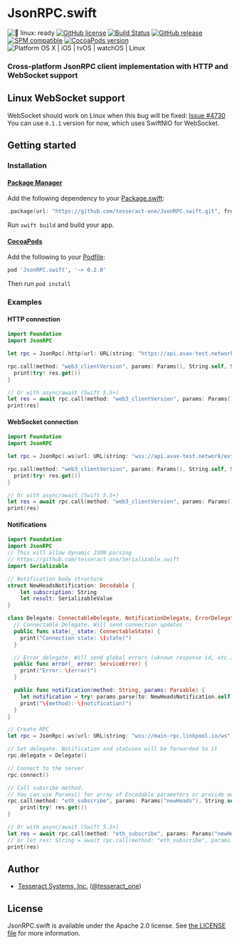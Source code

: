 # JsonRPC.swift

![🐧 linux: ready](https://img.shields.io/badge/%F0%9F%90%A7%20linux-ready-red.svg)
[![GitHub license](https://img.shields.io/badge/license-Apache%202.0-lightgrey.svg)](https://raw.githubusercontent.com/tesseract-one/JsonRPC.swift/main/LICENSE)
[![Build Status](https://github.com/tesseract-one/JsonRPC.swift/workflows/Build%20%26%20Tests/badge.svg?branch=main)](https://github.com/tesseract-one/JsonRPC.swift/actions?query=workflow%3ABuild%20%26%20Tests+branch%3Amain)
[![GitHub release](https://img.shields.io/github/release/tesseract-one/JsonRPC.swift.svg)](https://github.com/tesseract-one/JsonRPC.swift/releases)
[![SPM compatible](https://img.shields.io/badge/SwiftPM-Compatible-brightgreen.svg)](https://swift.org/package-manager/)
[![CocoaPods version](https://img.shields.io/cocoapods/v/JsonRPC.swift.svg)](https://cocoapods.org/pods/JsonRPC.swift)
![Platform OS X | iOS | tvOS | watchOS | Linux](https://img.shields.io/badge/platform-Linux%20%7C%20OS%20X%20%7C%20iOS%20%7C%20tvOS%20%7C%20watchOS-orange.svg)

### Cross-platform JsonRPC client implementation with HTTP and WebSocket support

## Linux WebSocket support
WebSocket should work on Linux when this bug will be fixed: [Issue #4730](https://github.com/apple/swift-corelibs-foundation/issues/4730)
You can use `0.1.1` version for now, which uses SwiftNIO for WebSocket.

## Getting started

### Installation

#### [Package Manager](https://swift.org/package-manager/)

Add the following dependency to your [Package.swift](https://github.com/apple/swift-package-manager/blob/master/Documentation/Usage.md#define-dependencies):

```swift
.package(url: "https://github.com/tesseract-one/JsonRPC.swift.git", from: "0.2.0")
```

Run `swift build` and build your app.

#### [CocoaPods](http://cocoapods.org/)

Add the following to your [Podfile](http://guides.cocoapods.org/using/the-podfile.html):

```rb
pod 'JsonRPC.swift', '~> 0.2.0'
```

Then run `pod install`

### Examples

#### HTTP connection

```swift
import Foundation
import JsonRPC

let rpc = JsonRpc(.http(url: URL(string: "https://api.avax-test.network/ext/bc/C/rpc")!), queue: .main)

rpc.call(method: "web3_clientVersion", params: Params(), String.self, String.self) { res in
  print(try! res.get())
}

// Or with async/await (Swift 5.5+)
let res = await rpc.call(method: "web3_clientVersion", params: Params(), String.self, String.self)
print(res)
```

#### WebSocket connection

```swift
import Foundation
import JsonRPC

let rpc = JsonRpc(.ws(url: URL(string: "wss://api.avax-test.network/ext/bc/C/ws")!), queue: .main)

rpc.call(method: "web3_clientVersion", params: Params(), String.self, String.self) { res in
  print(try! res.get())
}

// Or with async/await (Swift 5.5+)
let res = await rpc.call(method: "web3_clientVersion", params: Params(), String.self, String.self)
print(res)
```

#### Notifications

```swift
import Foundation
import JsonRPC
// This will allow dynamic JSON parsing 
// https://github.com/tesseract-one/Serializable.swift
import Serializable

// Notification body structure
struct NewHeadsNotification: Decodable {
    let subscription: String
    let result: SerializableValue
}

class Delegate: ConnectableDelegate, NotificationDelegate, ErrorDelegate {
  // Connectable Delegate. Will send connection updates
  public func state(_ state: ConnectableState) {
    print("Connection state: \(state)")
  }

  // Error delegate. Will send global errors (uknown response id, etc.)
  public func error(_ error: ServiceError) {
    print("Error: \(error)")
  }

  public func notification(method: String, params: Parsable) {
    let notification = try! params.parse(to: NewHeadsNotification.self).get()!
    print("\(method): \(notification)")
  }
}

// Create RPC
let rpc = JsonRpc(.ws(url: URL(string: "wss://main-rpc.linkpool.io/ws")!, autoconnect: false), queue: .main)

// Set delegate. Notification and statuses will be forwarded to it
rpc.delegate = Delegate()

// Connect to the server
rpc.connect()

// Call subsribe method.
// You can use Params() for array of Encodable parameters or provide own custom Encodable value.
rpc.call(method: "eth_subscribe", params: Params("newHeads"), String.self, SerializableValue.self) { res in
    print(try! res.get())
}

// Or with async/await (Swift 5.5+)
let res = await rpc.call(method: "eth_subscribe", params: Params("newHeads"), String.self, SerializableValue.self)
// or let res: String = await rpc.call(method: "eth_subscribe", params: Params("newHeads"), SerializableValue.self)
print(res)
```

## Author

 - [Tesseract Systems, Inc.](mailto:info@tesseract.one)
   ([@tesseract_one](https://twitter.com/tesseract_one))

## License

JsonRPC.swift is available under the Apache 2.0 license. See [the LICENSE file](./LICENSE) for more information.
